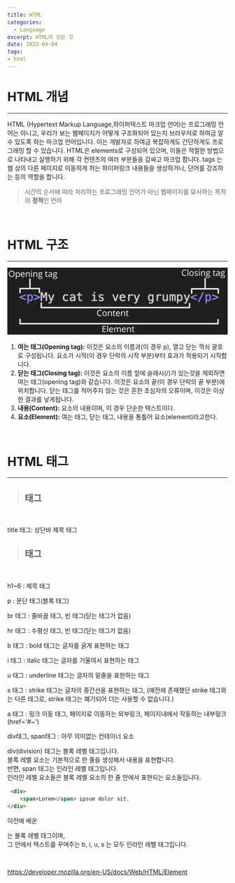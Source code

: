 ```yaml
---
title: HTML
categories: 
  - Language
excerpt: HTML의 모든 것
date: 2022-04-04
tags:
- html
---
```




# HTML 개념
---

HTML (Hypertext Markup Language,하이퍼텍스트 마크업 언어)는 프로그래밍 언어는 아니고, 우리가 보는 웹페이지가 어떻게 구조화되어 있는지 브라우저로 하여금 알 수 있도록 하는 마크업 언어입니다. 이는 개발자로 하여금 복잡하게도 간단하게도 프로그래밍 할 수 있습니다. HTML은 elements로 구성되어 있으며, 이들은 적절한 방법으로 나타내고 실행하기 위해 각 컨텐츠의 여러 부분들을 감싸고 마크업 합니다. tags 는 웹 상의 다른 페이지로 이동하게 하는 하이퍼링크 내용들을 생성하거나, 단어를 강조하는 등의 역할을 합니다.

> 시간의 순서에 따라 처리하는 프로그래밍 언어가 아닌 웹페이지를 묘사하는 목적의 **정적**인 언어

<br />


# HTML 구조
---

![ex_screenshot](/img/html1.PNG)

1. **여는 태그(Opening tag):** 이것은 요소의 이름과(이 경우 p), 열고 닫는 꺽쇠 괄호로 구성됩니다. 요소가 시작(이 경우 단락의 시작 부분)부터 효과가 적용되기 시작합니다.
2. **닫는 태그(Closing tag):** 이것은 요소의 이름 앞에 슬래시(/)가 있는것을 제외하면 여는 태그(opening tag)와 같습니다. 이것은 요소의 끝(이 경우 단락의 끝 부분)에 위치합니다. 닫는 태그를 적어주지 않는 것은 흔한 초심자의 오류이며, 이것은 이상한 결과를 낳게됩니다.
3. **내용(Content):** 요소의 내용이며, 이 경우 단순한 텍스트이다.
4. **요소(Element):** 여는 태그, 닫는 태그, 내용을 통틀어 요소(element)라고한다.

<br />



# HTML 태그
---


> ## <head>태그
  
<br />

title 태그: 상단바 제목 태그

  

> ## <body>태그

<br />

h1~6 : 제목 태그
 
p : 문단 태그(블록 태그)  
  
br 태그 : 줄바꿈 태그, 빈 태그(닫는 태그가 없음)

hr 태그 : 수평선 태그, 빈 태그(닫는 태그가 없음)
  
b 태그 : bold 태그는 글자를 굵게 표현하는 태그

i 태그 : italic 태그는 글자를 기울여서 표현하는 태그

u 태그 : underline 태그는 글자의 밑줄을 표현하는 태그

s 태그 : strike 태그는 글자의 중간선을 표현하는 태그, (예전에 존재했던 strike 태그와는 다른 태그로, strike 태그는 폐기되어 더는 사용할 수 없습니다.)

a 태그 : 링크 이동 태그, 페이지로 이동하는 외부링크, 페이지내에서 작동하는 내부링크(href='#~')  
  
div태그, span태그 : 아무 의미없는 컨테이너 요소

div(division) 태그는 블록 레벨 태그입니다.<br />
블록 레벨 요소는 기본적으로 한 줄을 생성해서 내용을 표현합니다.<br />
반면, span 태그는 인라인 레벨 태그입니다.<br />
인라인 레벨 요소들은 블록 레벨 요소의 한 줄 안에서 표현되는 요소들입니다.<br />

```html
 <div>
    <span>Lorem</span> ipsum dolor sit.
</div>
```
  
이전에 배운 <p>는 블록 레벨 태그이며,<br />
그 안에서 텍스트를 꾸며주는 b, i, u, s 는 모두 인라인 레벨 태그입니다.<br />
  
<br />


https://developer.mozilla.org/en-US/docs/Web/HTML/Element
